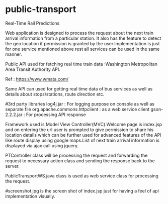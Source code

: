 # public-transport
Real-Time Rail Predictions

Web application is designed to process the request about the next train arrival information from a particular station.
It also has the feature to detect the geo location if permission is granted by the user.Implementation is just for 
 one service mentioned above rest all services can be used in the same manner.

Public API used for fetching real time train data :Washington Metropolitan Area Transit Authority API.

Ref : https://www.wmata.com/

Same API can used for getting real time data of bus services as well as details about stops/stations, route direction  etc.

#3rd party libraries
  log4j.jar :  For logging purpose on console as well as separate file
  org.apache.commons.httpclient : as a web service client 
  gson-2.2.2.jar : For processing API response
  
Framework used is Model View Controller(MVC).Welcome page is index.jsp and on entering the url user is 
  prompted to give permission to share his location details which can be further used for advanced features of the API
  like route display using google maps.List of next train arrival information is displayed via ajax call using jquery. 
  
PTController class will be processing the request and forwarding the request to necessary action class and sending the 
   response back to the server.
   
PublicTransportWS.java class is used as web service class for processing the request.


#screenshot.jpg is the screen shot of index.jsp just for having a feel of api implementation visually. 
